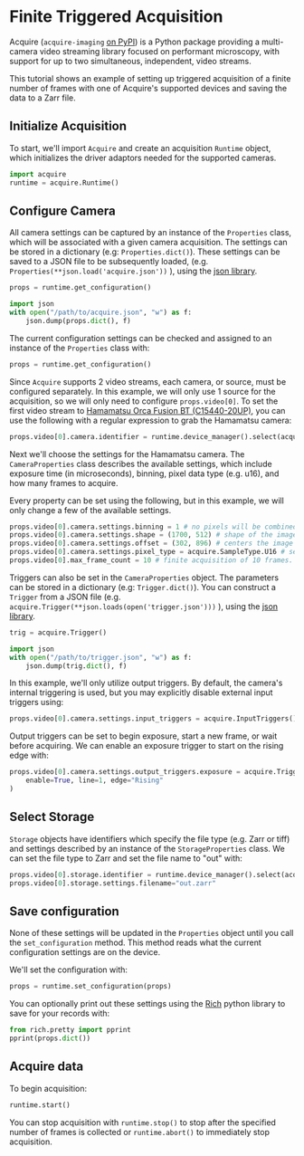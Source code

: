 # Finite Triggered Acquisition
Acquire (`acquire-imaging` [on PyPI](https://pypi.org/project/acquire-imaging/)) is a Python package providing a multi-camera video streaming library focused on performant microscopy, with support for up to two simultaneous, independent, video streams.

This tutorial shows an example of setting up triggered acquisition of a finite number of frames with one of Acquire's supported devices and saving the data to a Zarr file.

## Initialize Acquisition

To start, we'll import `Acquire` and create an acquisition `Runtime` object, which initializes the driver adaptors needed for the supported cameras.

```python
import acquire
runtime = acquire.Runtime()
```

## Configure Camera

All camera settings can be captured by an instance of the `Properties` class, which will be associated with a given camera acquisition. The settings can be stored in a dictionary (e.g: `Properties.dict()`). These settings can be saved to a JSON file to be subsequently loaded, (e.g. ` Properties(**json.load('acquire.json'))` ), using the [json library](https://docs.python.org/3/library/json.html#).

```python
props = runtime.get_configuration()

import json
with open("/path/to/acquire.json", "w") as f:
    json.dump(props.dict(), f)
```

The current configuration settings can be checked and assigned to an instance of the `Properties` class with:

```python
props = runtime.get_configuration() 
```

Since `Acquire` supports 2 video streams, each camera, or source, must be configured separately. In this example, we will only use 1 source for the acquisition, so we will only need to configure `props.video[0]`. To set the first video stream to [Hamamatsu Orca Fusion BT (C15440-20UP)](https://www.hamamatsu.com/eu/en/product/cameras/cmos-cameras/C15440-20UP.html), you can use the following with a regular expression to grab the Hamamatsu camera:

```python
props.video[0].camera.identifier = runtime.device_manager().select(acquire.DeviceKind.Camera, 'Hamamatsu C15440.*')
```

Next we'll choose the settings for the Hamamatsu camera. The `CameraProperties` class describes the available settings, which include exposure time (in microseconds), binning, pixel data type (e.g. u16), and how many frames to acquire.

Every property can be set using the following, but in this example, we will only change a few of the available settings.

```python
props.video[0].camera.settings.binning = 1 # no pixels will be combined
props.video[0].camera.settings.shape = (1700, 512) # shape of the image to be acquired in pixels
props.video[0].camera.settings.offset = (302, 896) # centers the image region of interest on the camera sensor
props.video[0].camera.settings.pixel_type = acquire.SampleType.U16 # sets the pixel data type to a 16-bit unsigned integer
props.video[0].max_frame_count = 10 # finite acquisition of 10 frames. Use 0 for infinite acquisition.
```

Triggers can also be set in the `CameraProperties` object. The parameters can be stored in a dictionary (e.g: `Trigger.dict()`). You can construct a `Trigger` from a JSON file (e.g. `acquire.Trigger(**json.loads(open('trigger.json')))` ), using the [json library](https://docs.python.org/3/library/json.html#). 

```python
trig = acquire.Trigger()

import json
with open("/path/to/trigger.json", "w") as f:
    json.dump(trig.dict(), f)
```

In this example, we'll only utilize output triggers. By default, the camera's internal triggering is used, but you may explicitly disable external input triggers using:

```python
props.video[0].camera.settings.input_triggers = acquire.InputTriggers() # default: disabled
```

Output triggers can be set to begin exposure, start a new frame, or wait before acquiring. We can enable an exposure trigger to start on the rising edge with:

```python
props.video[0].camera.settings.output_triggers.exposure = acquire.Trigger(
	enable=True, line=1, edge="Rising"
)
```

## Select Storage

`Storage` objects have identifiers which specify the file type (e.g. Zarr or tiff) and settings described by an instance of the `StorageProperties` class. We can set the file type to Zarr and set the file name to "out" with:

```python
props.video[0].storage.identifier = runtime.device_manager().select(acquire.DeviceKind.Storage,'zarr') 
props.video[0].storage.settings.filename="out.zarr"
```

## Save configuration
None of these settings will be updated in the `Properties` object until you call the `set_configuration` method. This method reads what the current configuration settings are on the device.

We'll set the configuration with:

```python
props = runtime.set_configuration(props)
```

You can optionally print out these settings using the [Rich](https://rich.readthedocs.io/en/stable/introduction.html) python library to save for your records with:

```python
from rich.pretty import pprint
pprint(props.dict())
```

## Acquire data

To begin acquisition:

```python
runtime.start()
```

You can stop acquisition with `runtime.stop()` to stop after the specified number of frames is collected or `runtime.abort()` to immediately stop acquisition.
